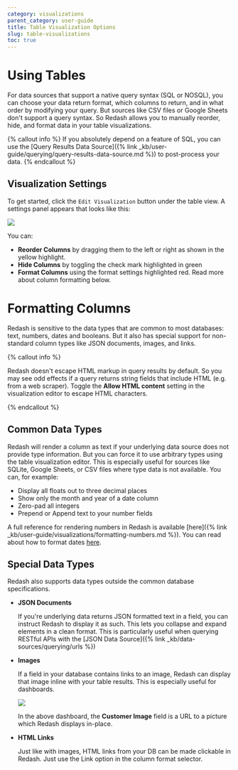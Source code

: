```yaml
---
category: visualizations
parent_category: user-guide
title: Table Visualization Options
slug: table-visualizations
toc: true
---
```


# Using Tables

For data sources that support a native query syntax (SQL or NOSQL), you can choose your data return format, which columns to return, and in what order by modifying your query. But sources like CSV files or Google Sheets don't support a query syntax. So Redash allows you to manually reorder, hide, and format data in your table visualizations.

{% callout info %}
If you absolutely depend on a feature of SQL, you can use the [Query Results Data Source]({% link _kb/user-guide/querying/query-results-data-source.md %}) to post-process your data.
{% endcallout %}

## Visualization Settings

To get started, click the `Edit Visualization` button under the table view. A settings panel appears that looks like this:

![](/assets/images/docs/gitbook/table-viz-options.png)

You can: 
- **Reorder Columns** by dragging them to the left or right as shown in the yellow highlight.
- **Hide Columns** by toggling the check mark highlighted in green
- **Format Columns** using the format settings highlighted red. Read more about column formatting below.

# Formatting Columns

Redash is sensitive to the data types that are common to most databases: text, numbers, dates and booleans. But it also has special support for non-standard column types like JSON documents, images, and links.

{% callout info %}

Redash doesn't escape HTML markup in query results by default. So you may see odd effects if a query returns string fields that include HTML (e.g. from a web scraper). Toggle the **Allow HTML content** setting in the visualization editor to escape HTML characters.

{% endcallout %}

## **Common Data Types**

Redash will render a column as text if your underlying data source does not provide type information. But you can force it to use arbitrary types using the table visualization editor. This is especially useful for sources like SQLite, Google Sheets, or CSV files where type data is not available. You can, for example:

- Display all floats out to three decimal places
- Show only the month and year of a date column
- Zero-pad all integers
- Prepend or Append text to your number fields

A full reference for rendering numbers in Redash is available [here]({% link _kb/user-guide/visualizations/formatting-numbers.md %}). You can read about how to format dates [here](https://momentjs.com/docs/#/displaying/format/).

## **Special Data Types**

Redash also supports data types outside the common database specifications.

- **JSON Documents**

    If you're underlying data returns JSON formatted text in a field, you can instruct Redash to display it as such. This lets you collapse and expand elements in a clean format. This is particularly useful when querying RESTful APIs with the [JSON Data Source]({% link _kb/data-sources/querying/urls %})

- **Images**

    If a field in your database contains links to an image, Redash can display that image inline with your table results. This is especially useful for dashboards.

    ![](/assets/images/docs/gitbook/dashboard-with-images.png)

    In the above dashboard, the **Customer Image** field is a URL to a picture which Redash displays in-place.

- **HTML Links**

    Just like with images, HTML links from your DB can be made clickable in Redash. Just use the Link option in the column format selector.